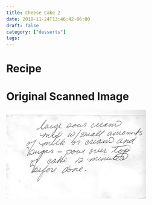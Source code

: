 ```yaml
---
title: Cheese Cake 2
date: 2018-11-24T13:46:42-06:00
draft: false
category: ["desserts"]
tags:
---
```


# Recipe

# Original Scanned Image

![](/desserts/cheese-cake-2.png)